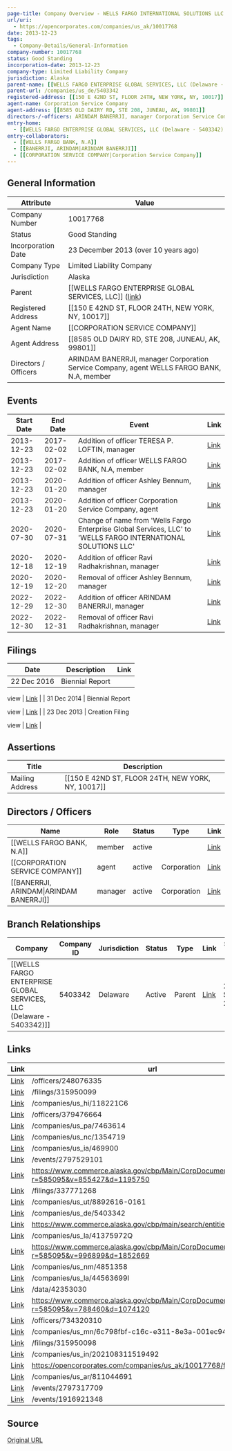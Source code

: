 ```yaml
---
page-title: Company Overview - WELLS FARGO INTERNATIONAL SOLUTIONS LLC BRANCH (Alaska - 10017768)
url/uri:
  - https://opencorporates.com/companies/us_ak/10017768
date: 2013-12-23
tags:
  - Company-Details/General-Information
company-number: 10017768
status: Good Standing
incorporation-date: 2013-12-23
company-type: Limited Liability Company
jurisdiction: Alaska
parent-name: [[WELLS FARGO ENTERPRISE GLOBAL SERVICES, LLC (Delaware - 5403342)]]
parent-url: /companies/us_de/5403342
registered-address: [[150 E 42ND ST, FLOOR 24TH, NEW YORK, NY, 10017]]
agent-name: Corporation Service Company
agent-address: [[8585 OLD DAIRY RD, STE 208, JUNEAU, AK, 99801]]
directors-/-officers: ARINDAM BANERRJI, manager Corporation Service Company, agent WELLS FARGO BANK, N.A, member
entry-home:
  - [[WELLS FARGO ENTERPRISE GLOBAL SERVICES, LLC (Delaware - 5403342) (Delaware)]]
entry-collaborators:
  - [[WELLS FARGO BANK, N.A]]
  - [[BANERRJI, ARINDAM|ARINDAM BANERRJI]]
  - [[CORPORATION SERVICE COMPANY|Corporation Service Company]]
---
```


## General Information
| Attribute          | Value                                       |
|--------------------|---------------------------------------------|
| Company Number     | 10017768                                    |
| Status             | Good Standing                               |
| Incorporation Date | 23 December 2013 (over 10 years ago)        |
| Company Type       | Limited Liability Company                   |
| Jurisdiction       | Alaska                                      |
| Parent             | [[WELLS FARGO ENTERPRISE GLOBAL SERVICES, LLC]] ([link](/companies/us_de/5403342)) |
| Registered Address | [[150 E 42ND ST, FLOOR 24TH, NEW YORK, NY, 10017]] |
| Agent Name         | [[CORPORATION SERVICE COMPANY]] |
| Agent Address      | [[8585 OLD DAIRY RD, STE 208, JUNEAU, AK, 99801]] |
| Directors / Officers | ARINDAM BANERRJI, manager Corporation Service Company, agent WELLS FARGO BANK, N.A, member |

## Events

| Start Date | End Date   | Event                                                   | Link |
|------------|------------|-------------------------------------------------------|------|
| 2013-12-23 | 2017-02-02 | Addition of officer TERESA P. LOFTIN, manager           | [Link](https://opencorporates.com/events/147602420) |
| 2013-12-23 | 2017-02-02 | Addition of officer WELLS FARGO BANK, N.A, member       | [Link](https://opencorporates.com/events/147602402) |
| 2013-12-23 | 2020-01-20 | Addition of officer Ashley Bennum, manager              | [Link](https://opencorporates.com/events/1761159670) |
| 2013-12-23 | 2020-01-20 | Addition of officer Corporation Service Company, agent  | [Link](https://opencorporates.com/events/1761159661) |
| 2020-07-30 | 2020-07-31 | Change of name from 'Wells Fargo Enterprise Global Services, LLC' to 'WELLS FARGO INTERNATIONAL SOLUTIONS LLC' | [Link](https://opencorporates.com/events/1836382328) |
| 2020-12-18 | 2020-12-19 | Addition of officer Ravi Radhakrishnan, manager         | [Link](https://opencorporates.com/events/1916821394) |
| 2020-12-19 | 2020-12-20 | Removal of officer Ashley Bennum, manager               | [Link](https://opencorporates.com/events/1916921348) |
| 2022-12-29 | 2022-12-30 | Addition of officer ARINDAM BANERRJI, manager           | [Link](https://opencorporates.com/events/2797317709) |
| 2022-12-30 | 2022-12-31 | Removal of officer Ravi Radhakrishnan, manager          | [Link](https://opencorporates.com/events/2797529101) |

## Filings
| Date        | Description                    | Link |
|-------------|--------------------------------|-------|
| 22 Dec 2016 | Biennial Report

view          | [Link](https://opencorporates.com/filings/337771268) |
| 31 Dec 2014 | Biennial Report

view          | [Link](https://opencorporates.com/filings/315950099) |
| 23 Dec 2013 | Creation Filing

view          | [Link](https://opencorporates.com/filings/315950098) |

## Assertions
| Title               | Description                                             |
|---------------------|---------------------------------------------------------|
| Mailing Address     | [[150 E 42ND ST, FLOOR 24TH, NEW YORK, NY, 10017]]      |

## Directors / Officers
| Name                 | Role            | Status     | Type        | Link |
|----------------------|-----------------|------------|-------------|------|
| [[WELLS FARGO BANK, N.A]] | member          | active     |             | [Link](https://opencorporates.com/officers/248076335) |
| [[CORPORATION SERVICE COMPANY]] | agent           | active     | Corporation | [Link](https://opencorporates.com/officers/379476664) |
| [[BANERRJI, ARINDAM\|ARINDAM BANERRJI]] | manager         | active     | Corporation | [Link](https://opencorporates.com/officers/734320310) |

## Branch Relationships
| Company                       | Company ID            | Jurisdiction         | Status   | Type       | Link                                | Start Date   | End Date     | Statement Link                      |
|--------------------------------|----------------------|----------------------|----------|------------|-------------------------------------|--------------|--------------|-------------------------------------|
| [[WELLS FARGO ENTERPRISE GLOBAL SERVICES, LLC (Delaware - 5403342)]] | 5403342              | Delaware             | Active   | Parent     | [Link](https://opencorporates.com/companies/us_de/5403342) | 23 Sep 2013  | N/A          | [Statement](https://opencorporates.com/statements/13601032) |

## Links
| Link   | url                            
|--------|--------------------------------|
| [Link](/officers/248076335) |/officers/248076335           |
| [Link](/filings/315950099) |/filings/315950099            |
| [Link](/companies/us_hi/118221C6) |/companies/us_hi/118221C6     |
| [Link](/officers/379476664) |/officers/379476664           |
| [Link](/companies/us_pa/7463614) |/companies/us_pa/7463614      |
| [Link](/companies/us_nc/1354719) |/companies/us_nc/1354719      |
| [Link](/companies/us_ia/469900) |/companies/us_ia/469900       |
| [Link](/events/2797529101) |/events/2797529101            |
| [Link](https://www.commerce.alaska.gov/cbp/Main/CorpDocumentViewer.aspx?r=585095&v=855427&d=1195750) |https://www.commerce.alaska.gov/cbp/Main/CorpDocumentViewer.aspx?r=585095&v=855427&d=1195750|
| [Link](/filings/337771268) |/filings/337771268            |
| [Link](/companies/us_ut/8892616-0161) |/companies/us_ut/8892616-0161 |
| [Link](/companies/us_de/5403342) |/companies/us_de/5403342      |
| [Link](https://www.commerce.alaska.gov/cbp/main/search/entities) |https://www.commerce.alaska.gov/cbp/main/search/entities|
| [Link](/companies/us_la/41375972Q) |/companies/us_la/41375972Q    |
| [Link](https://www.commerce.alaska.gov/cbp/Main/CorpDocumentViewer.aspx?r=585095&v=996899&d=1852669) |https://www.commerce.alaska.gov/cbp/Main/CorpDocumentViewer.aspx?r=585095&v=996899&d=1852669|
| [Link](/companies/us_nm/4851358) |/companies/us_nm/4851358      |
| [Link](/companies/us_la/44563699I) |/companies/us_la/44563699I    |
| [Link](/data/42353030) |/data/42353030                |
| [Link](https://www.commerce.alaska.gov/cbp/Main/CorpDocumentViewer.aspx?r=585095&v=788460&d=1074120) |https://www.commerce.alaska.gov/cbp/Main/CorpDocumentViewer.aspx?r=585095&v=788460&d=1074120|
| [Link](/officers/734320310) |/officers/734320310           |
| [Link](/companies/us_mn/6c798fbf-c16c-e311-8e3a-001ec94ffe7f) |/companies/us_mn/6c798fbf-c16c-e311-8e3a-001ec94ffe7f|
| [Link](/filings/315950098) |/filings/315950098            |
| [Link](/companies/us_in/202108311519492) |/companies/us_in/202108311519492|
| [Link](https://opencorporates.com/companies/us_ak/10017768/filings) |https://opencorporates.com/companies/us_ak/10017768/filings|
| [Link](/companies/us_ar/811044691) |/companies/us_ar/811044691    |
| [Link](/events/2797317709) |/events/2797317709            |
| [Link](/events/1916921348) |/events/1916921348            |

## Source
[Original URL](https://opencorporates.com/companies/us_ak/10017768)
